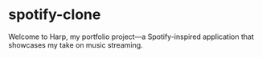 # spotify-clone
Welcome to Harp, my portfolio project—a Spotify-inspired application that showcases my take on music streaming.
